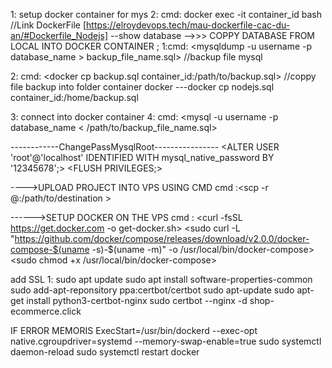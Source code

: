 1: setup docker container for mys
2: cmd: docker exec -it container_id bash
//Link DockerFile
[https://elroydevops.tech/mau-dockerfile-cac-du-an/#Dockerfile_Nodejs]
--show database 
-->>> COPPY DATABASE FROM LOCAL INTO DOCKER CONTAINER ;
1:cmd:  <mysqldump -u username -p database_name > backup_file_name.sql> //backup file mysql

2: cmd: <docker cp backup.sql container_id:/path/to/backup.sql>  //coppy file backup into folder container docker
        ---docker cp nodejs.sql container_id:/home/backup.sql

3: connect into docker container 
4: cmd: <mysql -u username -p database_name < /path/to/backup_file_name.sql>


------------ChangePassMysqlRoot----------------
<ALTER USER 'root'@'localhost' IDENTIFIED WITH mysql_native_password BY '12345678';>
<FLUSH PRIVILEGES;>


---->UPLOAD PROJECT INTO VPS USING CMD
cmd :<scp -r <your-project-directory> <user>@<host>:/path/to/destination >

------>SETUP DOCKER ON THE VPS 
cmd :   <curl -fsSL https://get.docker.com -o get-docker.sh>
        <sudo sh get-docker.sh>
        <sudo curl -L "https://github.com/docker/compose/releases/download/v2.0.0/docker-compose-$(uname -s)-$(uname -m)" -o /usr/local/bin/docker-compose>
        <sudo chmod +x /usr/local/bin/docker-compose>



add SSL 
1:
sudo apt update
sudo apt install software-properties-common
sudo add-apt-reponsitory ppa:certbot/certbot
sudo apt-update
sudo apt-get install python3-certbot-nginx
sudo certbot --nginx -d shop-ecommerce.click


IF ERROR MEMORIS 
ExecStart=/usr/bin/dockerd --exec-opt native.cgroupdriver=systemd --memory-swap-enable=true
sudo systemctl daemon-reload
sudo systemctl restart docker
